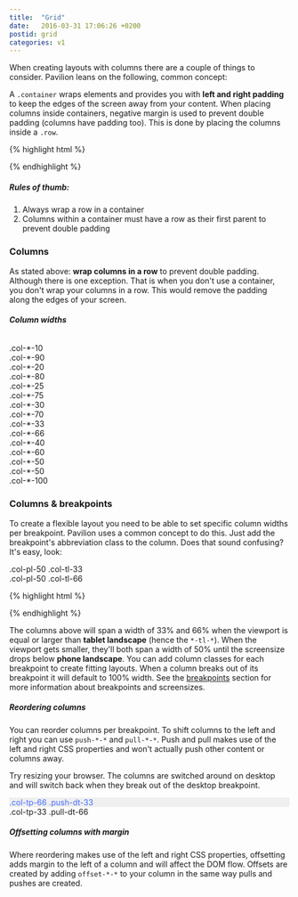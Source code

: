```yaml
---
title:  "Grid"
date:   2016-03-31 17:06:26 +0200
postid: grid
categories: v1
---
```


When creating layouts with columns there are a couple of things to consider. Pavilion leans on the following, common concept:

A `.container` wraps elements and provides you with **left and right padding** to keep the edges of the screen away
from your content. When placing columns inside containers, negative margin is used to prevent double padding (columns have padding too).
This is done by placing the columns inside a `.row`.

{% highlight html %}
<div class="container">
    <div class="row">
        <!-- Columns go here, inside a row to prevent double paddings -->
    </div>
</div>
{% endhighlight %}

##### Rules of thumb:
1. Always wrap a row in a container
2. Columns within a container must have a row as their first parent to prevent double padding

### Columns
As stated above: **wrap columns in a row** to prevent double padding. Although there is one exception. That is when you don't use a container,
you don't wrap your columns in a row. This would remove the padding along the edges of your screen.

##### Column widths
<hr style="opacity: 0; margin: 10px 0;">
<div class="row">
    <div class="col-pl-10">
        <div class="exb">.col-*-10</div>
    </div>
    <div class="col-pl-90">
        <div class="exb">.col-*-90</div>
    </div>
</div>
<div class="row">
    <div class="col-pl-20">
        <div class="exb">.col-*-20</div>
    </div>
    <div class="col-pl-80">
        <div class="exb">.col-*-80</div>
    </div>
</div>
<div class="row">
    <div class="col-pl-25">
        <div class="exb">.col-*-25</div>
    </div>
    <div class="col-pl-75">
        <div class="exb">.col-*-75</div>
    </div>
</div>
<div class="row">
    <div class="col-pl-30">
        <div class="exb">.col-*-30</div>
    </div>
    <div class="col-pl-70">
        <div class="exb">.col-*-70</div>
    </div>
</div>
<div class="row">
    <div class="col-pl-33">
        <div class="exb">.col-*-33</div>
    </div>
    <div class="col-pl-66">
        <div class="exb">.col-*-66</div>
    </div>
</div>
<div class="row">
    <div class="col-pl-40">
        <div class="exb">.col-*-40</div>
    </div>
    <div class="col-pl-60">
        <div class="exb">.col-*-60</div>
    </div>
</div>
<div class="row">
    <div class="col-pl-50">
        <div class="exb">.col-*-50</div>
    </div>
    <div class="col-pl-50">
        <div class="exb">.col-*-50</div>
    </div>
</div>
<div class="row">
    <div class="col-pl-100">
        <div class="exb">.col-*-100</div>
    </div>
</div>






### Columns & breakpoints
To create a flexible layout you need to be able to set specific column widths per breakpoint. Pavilion uses a common concept to do this.
Just add the breakpoint's abbreviation class to the column. Does that sound confusing? It's easy, look:
   

<div class="row">
    <div class="col-pl-50 col-tl-33">
        <div class="exb">.col-pl-50 .col-tl-33</div>
    </div>
    <div class="col-pl-50 col-tl-66">
        <div class="exb">.col-pl-50 .col-tl-66</div>
    </div>
</div>

{% highlight html %}
<div class="row">
    <div class="col-pl-50 col-tl-33">
        <!-- 33.3333% width on 'tablet landscape' or larger -->
        <!-- 50% width on 'phone landscape' or larger -->
        <!-- 100% width on smaller than 'phone landscape' -->
    </div>
    <div class="col-pl-50 col-tl-66">
        <!-- 66.6666% width on tablet landscape or larger -->
        <!-- 50% width on 'phone landscape' or larger -->
        <!-- 100% width on smaller than 'phone landscape' -->
    </div>
</div>
{% endhighlight %}

The columns above will span a width of 33% and 66% when the viewport is equal or larger than **tablet landscape** (hence the `*-tl-*`).
When the viewport gets smaller, they'll both span a width of 50% until the screensize drops below **phone landscape**.
You can add column classes for each breakpoint to create fitting layouts. When a column breaks out of its breakpoint it will default to 100% width. See the <a href="#breakpoints" data-scroll>breakpoints</a> section for more information about 
breakpoints and screensizes.

##### Reordering columns

You can reorder columns per breakpoint. To shift columns to the left and right you can use `push-*-*` and `pull-*-*`.
Push and pull makes use of the left and right CSS properties and won't actually push other content or columns away.

Try resizing your browser. The columns are switched around on desktop and will switch back when they break out of the desktop breakpoint.

<div class="row">
    <div class="col-tp-66 push-dt-33">
        <div class="exb" style="background-color: #EFEFEF; color: #426AFB;">
            .col-tp-66 .push-dt-33
        </div>
    </div>
    <div class="col-tp-33 pull-dt-66">
        <div class="exb">
            .col-tp-33 .pull-dt-66
        </div>
    </div>
</div>

##### Offsetting columns with margin

Where reordering makes use of the left and right CSS properties, offsetting adds margin to the left of a column and will affect the DOM flow.
Offsets are created by adding `offset-*-*` to your column in the same way pulls and pushes are created.